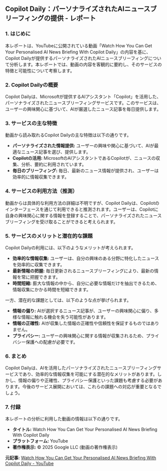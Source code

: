 ## Copilot Daily：パーソナライズされたAIニュースブリーフィングの提供 - レポート

### 1. はじめに

本レポートは、YouTubeに公開されている動画「Watch How You Can Get Your Personalised AI News Briefing With Copilot Daily」の内容を基に、Copilot Dailyが提供するパーソナライズされたAIニュースブリーフィングについて分析します。本レポートでは、動画の内容を客観的に要約し、そのサービスの特徴と可能性について考察します。

### 2. Copilot Dailyの概要

Copilot Dailyは、Microsoftが提供するAIアシスタント「Copilot」を活用した、パーソナライズされたニュースブリーフィングサービスです。このサービスは、ユーザーの興味関心に基づいて、AIが厳選したニュース記事を毎日提供します。

### 3. サービスの主な特徴

動画から読み取れるCopilot Dailyの主な特徴は以下の通りです。

* **パーソナライズされた情報提供:** ユーザーの興味や関心に基づいて、AIが最適なニュース記事を選び、提供します。
* **Copilotの活用:** MicrosoftのAIアシスタントであるCopilotが、ニュースの収集、分析、要約に利用されています。
* **毎日のブリーフィング:** 毎日、最新のニュース情報が提供され、ユーザーは効率的に情報収集できます。

### 4. サービスの利用方法（推測）

動画からは具体的な利用方法の詳細は不明ですが、Copilot Dailyは、Copilotのインターフェースを通じて利用できると推測されます。ユーザーは、Copilotに自身の興味関心に関する情報を登録することで、パーソナライズされたニュースブリーフィングを受け取ることができると考えられます。

### 5. サービスのメリットと潜在的な課題

Copilot Dailyの利用には、以下のようなメリットが考えられます。

* **効率的な情報収集:** ユーザーは、自分の興味のある分野に特化したニュースを効率的に収集できます。
* **最新情報の把握:** 毎日更新されるニュースブリーフィングにより、最新の情報を常に把握できます。
* **時間短縮:** 膨大な情報の中から、自分に必要な情報だけを抽出できるため、情報収集にかかる時間を短縮できます。

一方、潜在的な課題としては、以下のような点が挙げられます。

* **情報の偏り:** AIが選択するニュース記事が、ユーザーの興味関心に偏り、多様な情報に触れる機会を失う可能性があります。
* **情報の正確性:** AIが収集した情報の正確性や信頼性を保証するものではありません。
* **プライバシー:** ユーザーの興味関心に関する情報が収集されるため、プライバシー保護への配慮が必要です。

### 6. まとめ

Copilot Dailyは、AIを活用したパーソナライズされたニュースブリーフィングサービスであり、効率的な情報収集を可能にする潜在的なメリットがあります。しかし、情報の偏りや正確性、プライバシー保護といった課題も考慮する必要があります。今後のサービス展開においては、これらの課題への対応が重要となるでしょう。

### 7. 付録

本レポートの分析に利用した動画の情報は以下の通りです。

* **タイトル:** Watch How You Can Get Your Personalised AI News Briefing With Copilot Daily
* **プラットフォーム:** YouTube
* **著作権表示:** © 2025 Google LLC (動画の著作権表示)


**元記事:** [Watch How You Can Get Your Personalised AI News Briefing With Copilot Daily - YouTube](https://www.youtube.com/watch?v=eKyANcoDvLI)